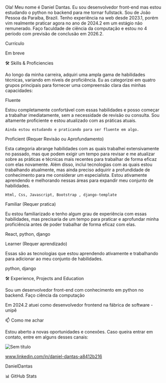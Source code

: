 Ola! Meu nome é Daniel Dantas. Eu sou desenvolvedor front-end mas estou estudando o python no backend para me tornar fullstack. Sou de João Pessoa da Paraíba, Brazil. Tenho experiência na web desde 2023.1, porém vim realmente praticar agora no ano de 2024.2 em um estágio não remunerado. Faço faculdade de ciência da computação e estou no 4 período com previsão de conclusão em 2026.2.

Currículo

Em breve

🛠️ Skills & Proficiencies


Ao longo da minha carreira, adquiri uma ampla gama de habilidades técnicas, variando em níveis de proficiência. Eu as categorizei em quatro grupos principais para fornecer uma compreensão clara das minhas capacidades:


Fluente

Estou completamente confortável com essas habilidades e posso começar a trabalhar imediatamente, sem a necessidade de revisão ou consulta. Sou altamente proficiente e estou atualizado com as práticas atuais.

    Ainda estou estudando e praticando para ser fluente em algo.

Proficient (Requer Revisão ou Aprofundamento)

Esta categoria abrange habilidades com as quais trabalhei extensivamente no passado, mas que podem exigir um tempo para revisar e me atualizar sobre as práticas e técnicas mais recentes para trabalhar de forma eficaz com elas novamente. Além disso, inclui tecnologias com as quais estou trabalhando atualmente, mas ainda preciso adquirir a profundidade de conhecimento para me considerar um especialista. Estou ativamente aprendendo e melhorando nessas áreas para expandir meu conjunto de habilidades.

    Html, Css, Javascript, Bootstrap , django-template

Familiar (Requer pratica)

Eu estou familiarizado e tenho algum grau de experiência com essas habilidades, mas precisaria de um tempo para praticar e aprofundar minha proficiência antes de poder trabalhar de forma eficaz com elas.
    
  React, python, django

Learner (Requer aprendizado)

Essas são as tecnologias que estou aprendendo ativamente e trabalhando para adicionar ao meu conjunto de habilidades.

python, django

🛠️ Experience, Projects and Education

Sou um desenvolvedor front-end com conhecimento em python no backend. Faço ciência da computação

Em 2024.2 atuei como desenvolvedor frontend na fábrica de software - unipê

📫 Como me achar

Estou aberto a novas oportunidades e conexões. Caso queira entrar em contato, entre em alguns desses canais:

![Sem título](https://github.com/user-attachments/assets/12dafcd1-ec01-4ff4-9aad-c54e7a34991f)

www.linkedin.com/in/daniel-dantas-a8412b216



DanielDantas


📊 GitHub Stats

